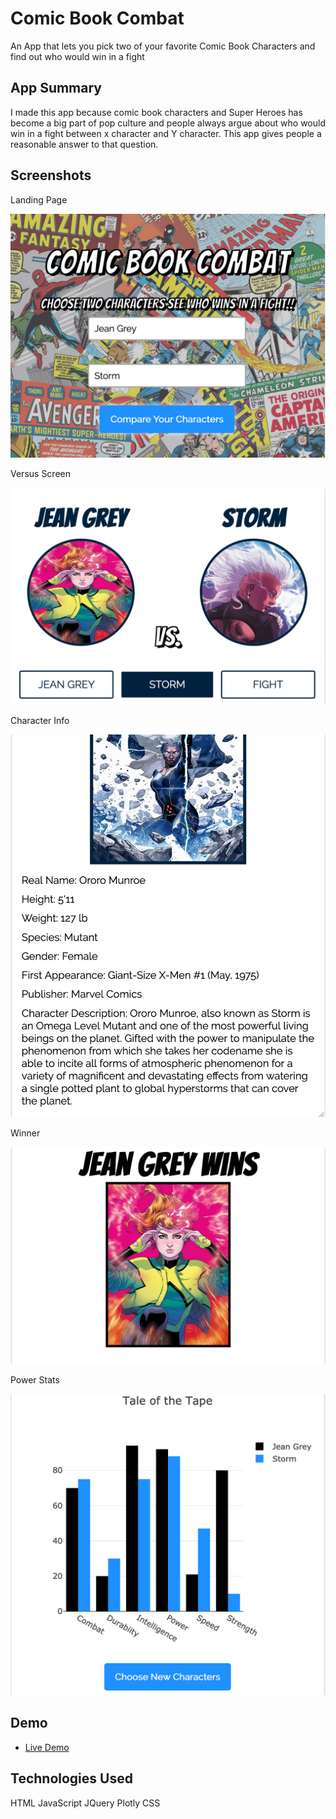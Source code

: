 # Comic Book Combat

An App that lets you pick two of your favorite Comic Book Characters and find out who would win in a fight

## App Summary

I made this app because comic book characters and Super Heroes has become a big part of pop culture and people always argue
about who would win in a fight between x character and Y character. This app gives people a reasonable answer to that question.

## Screenshots

Landing Page

![landing page](Screenshots/landing_page.png)

Versus Screen

![versus screen](Screenshots/versus_screen.png)

Character Info

![character info](Screenshots/character_info.png)

Winner

![winner](Screenshots/winner.png)

Power Stats

![power stats](Screenshots/power_stats.png)

## Demo

- [Live Demo](https://thatcoolblacknerd.github.io/Comic-Book-Combat/)

## Technologies Used

HTML
JavaScript
JQuery
Plotly
CSS
